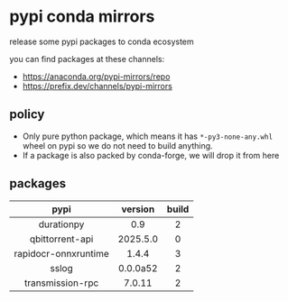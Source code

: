 # pypi conda mirrors

release some pypi packages to conda ecosystem

you can find packages at these channels:

- <https://anaconda.org/pypi-mirrors/repo>
- <https://prefix.dev/channels/pypi-mirrors>

## policy

- Only pure python package, which means it has `*-py3-none-any.whl` wheel on pypi so we do not need to build anything.
- If a package is also packed by conda-forge, we will drop it from here

## packages

|         pypi         | version  | build |
| :------------------: | :------: | :---: |
|      durationpy      |   0.9    |   2   |
|   qbittorrent-api    | 2025.5.0 |   0   |
| rapidocr-onnxruntime |  1.4.4   |   3   |
|        sslog         | 0.0.0a52 |   2   |
|   transmission-rpc   |  7.0.11  |   2   |
